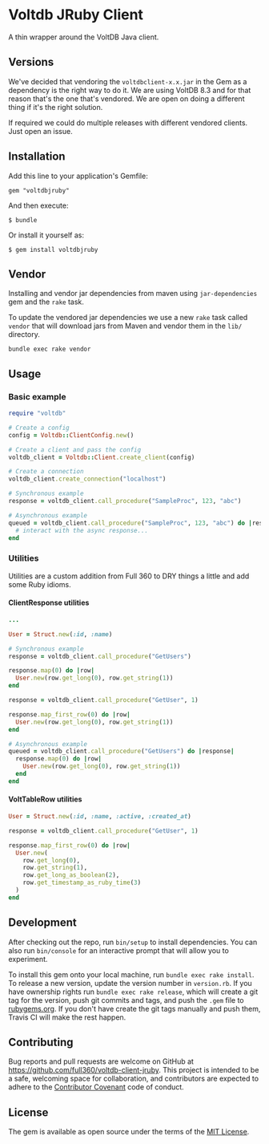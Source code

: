 # Voltdb JRuby Client

A thin wrapper around the VoltDB Java client.

## Versions

We've decided that vendoring the `voltdbclient-x.x.jar` in the Gem as a
dependency is the right way to do it. We are using VoltDB 8.3 and for that
reason that's the one that's vendored. We are open on doing a different thing if
it's the right solution.

If required we could do multiple releases with different vendored clients. Just
open an issue.

## Installation

Add this line to your application's Gemfile:

    gem "voltdbjruby"

And then execute:

    $ bundle

Or install it yourself as:

    $ gem install voltdbjruby

## Vendor

Installing and vendor jar dependencies from maven using `jar-dependencies` gem
and the `rake` task.

To update the vendored jar dependencies we use a new `rake` task called `vendor`
that will download jars from Maven and vendor them in the `lib/` directory.

    bundle exec rake vendor

## Usage

### Basic example

```ruby
require "voltdb"

# Create a config
config = Voltdb::ClientConfig.new()

# Create a client and pass the config
voltdb_client = Voltdb::Client.create_client(config)

# Create a connection
voltdb_client.create_connection("localhost")

# Synchronous example
response = voltdb_client.call_procedure("SampleProc", 123, "abc")

# Asynchronous example
queued = voltdb_client.call_procedure("SampleProc", 123, "abc") do |response|
  # interact with the async response...
end
```

### Utilities

Utilities are a custom addition from Full 360 to DRY things a little and add
some Ruby idioms.

#### ClientResponse utilities

```ruby
...

User = Struct.new(:id, :name)

# Synchronous example
response = voltdb_client.call_procedure("GetUsers")

response.map(0) do |row|
  User.new(row.get_long(0), row.get_string(1))
end

response = voltdb_client.call_procedure("GetUser", 1)

response.map_first_row(0) do |row|
  User.new(row.get_long(0), row.get_string(1))
end

# Asynchronous example
queued = voltdb_client.call_procedure("GetUsers") do |response|
  response.map(0) do |row|
    User.new(row.get_long(0), row.get_string(1))
  end
end
```

#### VoltTableRow utilities

```ruby
User = Struct.new(:id, :name, :active, :created_at)

response = voltdb_client.call_procedure("GetUser", 1)

response.map_first_row(0) do |row|
  User.new(
    row.get_long(0),
    row.get_string(1),
    row.get_long_as_boolean(2),
    row.get_timestamp_as_ruby_time(3)
  )
end
```

## Development

After checking out the repo, run `bin/setup` to install dependencies. You can
also run `bin/console` for an interactive prompt that will allow you to
experiment.

To install this gem onto your local machine, run `bundle exec rake install`. To
release a new version, update the version number in `version.rb`. If you have
ownership rights run `bundle exec rake release`, which will create a git tag for
the version, push git commits and tags, and push the `.gem` file to
[rubygems.org](https://rubygems.org). If you don't have create the git tags
manually and push them, Travis CI will make the rest happen.

## Contributing

Bug reports and pull requests are welcome on GitHub at
https://github.com/full360/voltdb-client-jruby. This project is intended to be a
safe, welcoming space for collaboration, and contributors are expected to adhere
to the [Contributor Covenant](http://contributor-covenant.org) code of conduct.

## License

The gem is available as open source under the terms of the [MIT
License](http://opensource.org/licenses/MIT).
